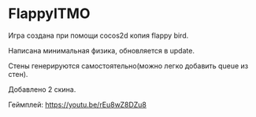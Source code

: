 # FlappyITMO

Игра создана при помощи cocos2d копия flappy bird.

Написана минимальная физика, обновляется в update. 

Стены генерируются самостоятельно(можно легко добавить queue из стен).

Добавлено 2 скина.

Геймплей:
https://youtu.be/rEu8wZ8DZu8
